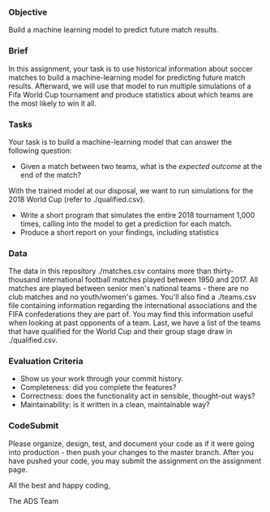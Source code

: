 ### Objective

Build a machine learning model to predict future match results.

### Brief

In this assignment, your task is to use historical information about soccer matches to build a machine-learning model for predicting future match results. Afterward, we will use that model to run multiple simulations of a Fifa World Cup tournament and produce statistics about which teams are the most likely to win it all.

### Tasks

Your task is to build a machine-learning model that can answer the following question:

-   Given a match between two teams, what is the _expected outcome_ at the end of the match?

With the trained model at our disposal, we want to run simulations for the 2018 World Cup (refer to ./qualified.csv).

-   Write a short program that simulates the entire 2018 tournament 1,000 times, calling into the model to get a prediction for each match.
-   Produce a short report on your findings, including statistics

### Data

The data in this repository ./matches.csv contains more than thirty-thousand international football matches played between 1950 and 2017. All matches are played between senior men's national teams - there are no club matches and no youth/women's games. You'll also find a ./teams.csv file containing information regarding the international associations and the FIFA confederations they are part of. You may find this information useful when looking at past opponents of a team. Last, we have a list of the teams that have qualified for the World Cup and their group stage draw in ./qualified.csv.

### Evaluation Criteria

-   Show us your work through your commit history.
-   Completeness: did you complete the features?
-   Correctness: does the functionality act in sensible, thought-out ways?
-   Maintainability: is it written in a clean, maintainable way?

### CodeSubmit

Please organize, design, test, and document your code as if it were going into production - then push your changes to the
master branch. After you have pushed your code, you may submit the assignment on the assignment page.

All the best and happy coding,

The ADS Team